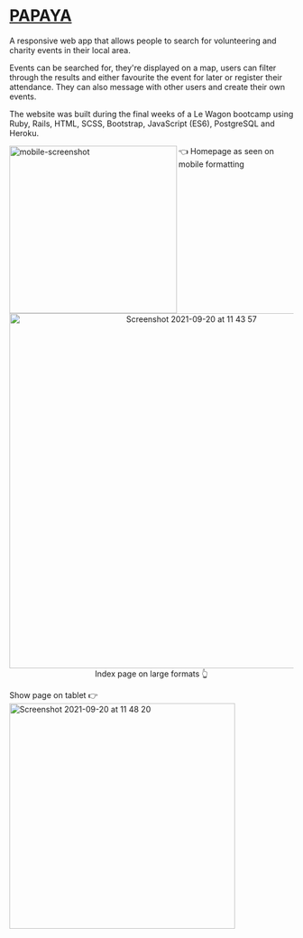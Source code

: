 # [PAPAYA](www.papayapapaya.com)

A responsive web app that allows people to search for volunteering and charity events in their local area. 

Events can be searched for, they're displayed on a map, users can filter through the results and either favourite the event for later or register their attendance. They can also message with other users and create their own events.

The website was built during the final weeks of a Le Wagon bootcamp using Ruby, Rails, HTML, SCSS, Bootstrap, JavaScript (ES6), PostgreSQL and Heroku. 
<p>
  <img align="left" width="297" alt="mobile-screenshot" src="https://user-images.githubusercontent.com/86322223/133989768-03d5cefc-a221-48fe-beb8-fbb31892748a.png">
   👈 Homepage as seen on mobile formatting  
</p>
<p align="center">
  <img width="630" alt="Screenshot 2021-09-20 at 11 43 57" src="https://user-images.githubusercontent.com/86322223/133990019-1e304029-01cc-4446-b5b6-abd5f5cbd768.png">
Index page on large formats 👆
</p>
<p>
    Show page on tablet 👉 
  <img width="400" alt="Screenshot 2021-09-20 at 11 48 20" src="https://user-images.githubusercontent.com/86322223/133990528-d710761f-bfc6-438f-912d-9283704064b2.png">  
</p>

